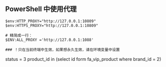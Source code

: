 ## PowerShell 中使用代理

```shell
$env:HTTP_PROXY="http://127.0.0.1:10809"
$env:HTTPS_PROXY="http://127.0.0.1:10809"

# 精简成一行：
$ENV:ALL_PROXY ='http://127.0.0.1:1088'

### ！只在当前终端中生效，如果想永久生效，请在环境变量中设置
```

status = 3
product_id in (select id form fa_vip_product where brand_id = 2)